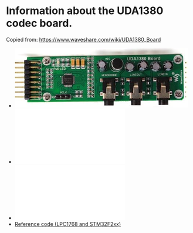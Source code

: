 # Information about the UDA1380 codec board.

Copied from: https://www.waveshare.com/wiki/UDA1380_Board

* ![Board](board.jpg)
* ![Board schematic](UDA1380-Board-Schematic.pdf)
* ![Chip datasheet](UDA1380.pdf)
* [Reference code (LPC1768 and STM32F2xx)](UDA1380-Board-Code.7z)
